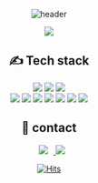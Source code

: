 <div align=center>
  
![header](https://capsule-render.vercel.app/api?type=wave&color=auto&height=300&section=header&text=Welcome%20This%20is%20Wayne's%20Github&fontSize=55)

<img src="https://2.gall-gif.com/hygall/files/attach/images/82/557/552/189/1786b119778bb1ca718047c3a20e7285.gif" />
<br>

<!-- Tech Stack -->
<div align=center><h2>✍ Tech stack </h2></div>
<img src="https://img.shields.io/badge/JAVA-007396?style=for-the-badge&logo=java&logoColor=white">
<img src="https://img.shields.io/badge/Spring-6DB33F?style=for-the-badge&logo=Spring&logoColor=white">
<img src="https://img.shields.io/badge/mariaDB-003545?style=for-the-badge&logo=mariaDB&logoColor=white">
<br>
<img src="https://img.shields.io/badge/javascript-F7DF1E?style=for-the-badge&logo=javascript&logoColor=black">
<img src="https://img.shields.io/badge/jquery-0769AD?style=for-the-badge&logo=jquery&logoColor=white">
<img src="https://img.shields.io/badge/html-E34F26?style=for-the-badge&logo=html5&logoColor=white">
<img src="https://img.shields.io/badge/css-1572B6?style=for-the-badge&logo=css3&logoColor=white">
<img src="https://img.shields.io/badge/bootstrap-7952B3?style=for-the-badge&logo=bootstrap&logoColor=white">
<img src="https://img.shields.io/badge/Eclipse%20IDE-2C2255.svg?&style=for-the-badge&logo=Eclipse%20IDE&logoColor=white">
<img src="https://img.shields.io/badge/Visual%20Studio%20Code-007ACC.svg?&style=for-the-badge&logo=Visual%20Studio%20Code&logoColor=white">

<!-- Contact -->
<div align=center><h2>🙏 contact </h2></div>

<a href="mailto:guswh321@gmail.com">
    <img 
        src="https://img.shields.io/badge/Gmail-d14836?style=flat-square&logo=Gmail&logoColor=white&link=mailto:guswh321@gmail.com"
        style="height : auto; margin-left : 10px; margin-right : 10px;"/>
</a>
<a href="mailto:guswh321@gmail.com">
    <img 
        src="https://img.shields.io/badge/-LinkedIn-blue?style=flat-square&logo=Linkedin&logoColor=white&link=[https://www.linkedin.com/in/wayne-hwang-0b6aba172/]
        style="height : auto; margin-left : 10px; margin-right : 10px;"/>
</a>

<br>
  
[![Hits](https://hits.seeyoufarm.com/api/count/incr/badge.svg?url=https%3A%2F%2Fgithub.com%2Fgjbae1212%2Fhit-counter)](https://hits.seeyoufarm.com)  

</div>

